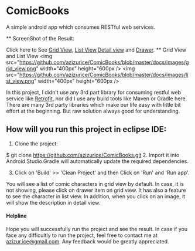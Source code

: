 # ComicBooks

A simple android app which consumes RESTful web services.

** ScreenShot of the Result:

Click here to See [Grid View](/docs/images/grid_view.png), [List View](/docs/images/list_view.png),[Detail view](/docs/images/detail_view.png) and [Drawer](/docs/images/drawer.png).
** Grid View and List View
<img src="https://github.com/azizurice/ComicBooks/blob/master/docs/images/grid_view.png" width="400px" height="600px />
<img src="https://github.com/azizurice/ComicBooks/blob/master/docs/images/list_view.png" width="400px" height="600px />



In this project, I didn't use any 3rd part library for consuming restful web service like [Retrofit](https://github.com/square/retrofit), nor did I use any build tools like Maven or Gradle here. There are many 3rd party libraries which make our life easy with little bit effort at the beginning.
But raw solution always good for understanding.

## How will you run this project in eclipse IDE:

1. Clone the project:

  $ git clone https://github.com/azizurice/ComicBooks.git
2. Import it into Android Studio.Gradle will automatically update the required dependencies.

3. Click on 'Build' >> 'Clean Project' and then Click on 'Run' and 'Run app'.

 You will see a list of comic characters in grid view by default. In case, it is not showing, please click on
    drawer item on grid view. It has also a feature to see the character in list view. In addition, when you click on
   an image, it will show the description in detail view.

#### Helpline
Hope you will successfully run the project and see the result. In case if you face any difficultly to run
the project, feel free to contact me at azizur.ice@gmail.com. Any feedback would be greatly appreciated.
